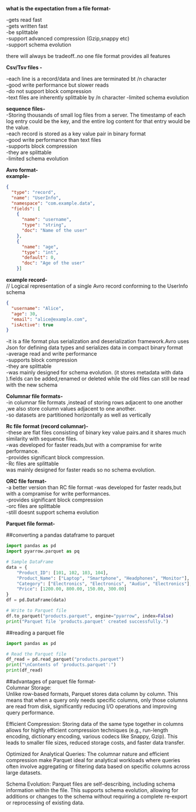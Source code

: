 **what is the expectation from a file format-**

-gets read fast  
-gets written fast  
-be splittable  
-support advanced compression (Gzip,snappy etc)  
-support schema evolution

there will always be tradeoff..no one file format provides all features  

**Csv/Tsv files -**  

-each line is a record/data and lines are terminated bt /n character  
-good write performance but slower reads  
-do not support block compression  
-text files are inherently splittable by /n character
-limited schema evolution  

**sequence files-**  
-Storing thousands of small log files from a server. The timestamp of each log entry could be the key, and the entire log content for that entry would be the value.  
-each record is stored as a key value pair in binary format  
-good write performance than text files  
-supports block compression  
-they are splittable  
-limited schema evolution  

**Avro format-**  
**example-**  
```json
{
  "type": "record",
  "name": "UserInfo",
  "namespace": "com.example.data",
  "fields": [
    {
      "name": "username",
      "type": "string",
      "doc": "Name of the user"
    },
    {
      "name": "age",
      "type": "int",
      "default": 0,
      "doc": "Age of the user"
    }]
```

**example record-**  
// Logical representation of a single Avro record conforming to the UserInfo schema
```json
{
  "username": "Alice",
  "age": 30,
  "email": "alice@example.com",
  "isActive": true
}
```

-it is a file format plus serialization and deserialization framework.Avro uses Json for defining data types and serializes data in compact binary format  
-average read and write performance  
-supports block compression  
-they are splittable  
-was mainly designed for schema evolution. (it stores metadata with data ).fields can be added,renamed or deleted while the old files can still be read with the new schema  


**Columnar file formats-**  
-in columnar file formats ,instead of storing rows adjacent to one another ,we also store column values adjacent to one another.  
-so datasets are partitioned horizontally as well as vertically  

**Rc file format (record columnar)-**  
-these are flat files consisting of binary key value pairs.and it shares much similarity with sequence files.  
-was developed for faster reads,but with a compramise for write performance.  
-provides significant block compression.  
-Rc files are splittable  
was mainly designed for faster reads so no schema evolution.  

**ORC file format-**  
-a better version than RC file format
-was developed for faster reads,but with a compramise for write performances.  
-provides significant block compression  
-orc files are splittable  
-still doesnt support schema evolution

**Parquet file format-**  

##converting a pandas dataframe to parquet 
```python
import pandas as pd
import pyarrow.parquet as pq

# Sample DataFrame
data = {
    "Product_ID": [101, 102, 103, 104],
    "Product_Name": ["Laptop", "Smartphone", "Headphones", "Monitor"],
    "Category": ["Electronics", "Electronics", "Audio", "Electronics"],
    "Price": [1200.00, 800.00, 150.00, 300.00]
}
df = pd.DataFrame(data)

# Write to Parquet file
df.to_parquet("products.parquet", engine="pyarrow", index=False)
print("Parquet file 'products.parquet' created successfully.")
```

##reading a parquet file
```python
import pandas as pd

# Read the Parquet file
df_read = pd.read_parquet("products.parquet")
print("\nContents of 'products.parquet':")
print(df_read)
```

##advantages of parquet file format-  
Columnar Storage:  
Unlike row-based formats, Parquet stores data column by column. This means that when a query only needs specific columns, only those columns are read from disk, significantly reducing I/O operations and improving query performance.  

Efficient Compression:
Storing data of the same type together in columns allows for highly efficient compression techniques (e.g., run-length encoding, dictionary encoding, various codecs like Snappy, Gzip). This leads to smaller file sizes, reduced storage costs, and faster data transfer.  

Optimized for Analytical Queries:
The columnar nature and efficient compression make Parquet ideal for analytical workloads where queries often involve aggregating or filtering data based on specific columns across large datasets.  

Schema Evolution:
Parquet files are self-describing, including schema information within the file. This supports schema evolution, allowing for additions or changes to the schema without requiring a complete re-export or reprocessing of existing data.














